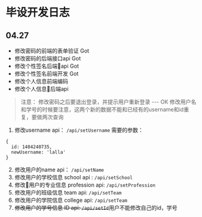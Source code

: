# 毕设开发日志

## 04.27
+ 修改密码的前端的表单验证 Got
+ 修改密码的后端接口api  Got 
+ 修改个性签名后端api Got
+ 修改个性签名前端开发 Got
+ 修改个人信息前端编码
+ 修改个人信息后端api

> 注意： 修改密码之后要退出登录，并提示用户重新登录  --- OK
修改用户名和学号的时候要注意，这两个新的数据不能和已经有的username和id重复，要做两次查询


1. 修改username api： `/api/setUsername`
需要的参数：
```
{
  id: 1404240735,
  newUsername: 'lalla'
}
```
2. 修改用户的name api： `/api/setName`
3. 修改用户的学校信息 school api : `/api/setSchool`
4. 修改用户的专业信息 profession api: `/api/setProfession`
5. 修改用户的班级信息 team api: `/api/setTeam`
6. 修改用户的学院信息 college api: `/api/setTeam`
7. <s>修改用户的学号信息 ID api: `/api/setId`</s>用户不能修改自己的id，学号